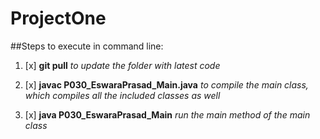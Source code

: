 # ProjectOne

##Steps to execute in command line:

1. [x] **git pull** *to update the folder with latest code*

2. [x] **javac P030_EswaraPrasad_Main.java**   *to compile the main class, which compiles all the included classes as well*

3. [x] **java P030_EswaraPrasad_Main** *run the main method of the main class*
